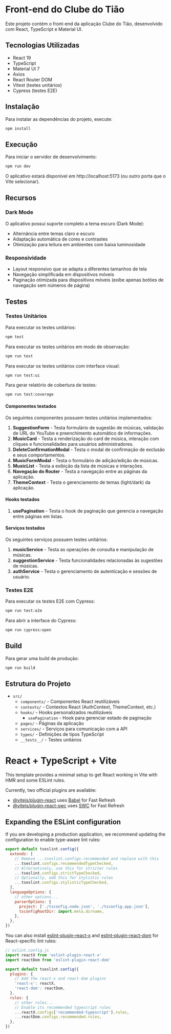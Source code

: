 # Front-end do Clube do Tião

Este projeto contém o front-end da aplicação Clube do Tião, desenvolvido com React, TypeScript e Material UI.

## Tecnologias Utilizadas

- React 19
- TypeScript
- Material UI 7
- Axios
- React Router DOM
- Vitest (testes unitários)
- Cypress (testes E2E)

## Instalação

Para instalar as dependências do projeto, execute:

```bash
npm install
```

## Execução

Para iniciar o servidor de desenvolvimento:

```bash
npm run dev
```

O aplicativo estará disponível em http://localhost:5173 (ou outro porta que o Vite selecionar).

## Recursos

### Dark Mode

O aplicativo possui suporte completo a tema escuro (Dark Mode):
- Alternância entre temas claro e escuro
- Adaptação automática de cores e contrastes
- Otimização para leitura em ambientes com baixa luminosidade

### Responsividade

- Layout responsivo que se adapta a diferentes tamanhos de tela
- Navegação simplificada em dispositivos móveis
- Paginação otimizada para dispositivos móveis (exibe apenas botões de navegação sem números de página)

## Testes

### Testes Unitários

Para executar os testes unitários:

```bash
npm test
```

Para executar os testes unitários em modo de observação:

```bash
npm run test
```

Para executar os testes unitários com interface visual:

```bash
npm run test:ui
```

Para gerar relatório de cobertura de testes:

```bash
npm run test:coverage
```

#### Componentes testados

Os seguintes componentes possuem testes unitários implementados:

1. **SuggestionForm** - Testa formulário de sugestão de músicas, validação de URL do YouTube e preenchimento automático de informações.
2. **MusicCard** - Testa a renderização do card de música, interação com cliques e funcionalidades para usuários administradores.
3. **DeleteConfirmationModal** - Testa o modal de confirmação de exclusão e seus comportamentos.
4. **MusicFormModal** - Testa o formulário de adição/edição de músicas.
5. **MusicList** - Testa a exibição da lista de músicas e interações.
6. **Navegação do Router** - Testa a navegação entre as páginas da aplicação.
7. **ThemeContext** - Testa o gerenciamento de temas (light/dark) da aplicação.

#### Hooks testados

1. **usePagination** - Testa o hook de paginação que gerencia a navegação entre páginas em listas.

#### Serviços testados

Os seguintes serviços possuem testes unitários:

1. **musicService** - Testa as operações de consulta e manipulação de músicas.
2. **suggestionService** - Testa funcionalidades relacionadas às sugestões de músicas.
3. **authService** - Testa o gerenciamento de autenticação e sessões de usuário.

### Testes E2E

Para executar os testes E2E com Cypress:

```bash
npm run test:e2e
```

Para abrir a interface do Cypress:

```bash
npm run cypress:open
```

## Build

Para gerar uma build de produção:

```bash
npm run build
```

## Estrutura do Projeto

- `src/`
  - `components/` - Componentes React reutilizáveis
  - `contexts/` - Contextos React (AuthContext, ThemeContext, etc.)
  - `hooks/` - Hooks personalizados reutilizáveis
    - `usePagination` - Hook para gerenciar estado de paginação
  - `pages/` - Páginas da aplicação
  - `services/` - Serviços para comunicação com a API
  - `types/` - Definições de tipos TypeScript
  - `__tests__/` - Testes unitários

# React + TypeScript + Vite

This template provides a minimal setup to get React working in Vite with HMR and some ESLint rules.

Currently, two official plugins are available:

- [@vitejs/plugin-react](https://github.com/vitejs/vite-plugin-react/blob/main/packages/plugin-react/README.md) uses [Babel](https://babeljs.io/) for Fast Refresh
- [@vitejs/plugin-react-swc](https://github.com/vitejs/vite-plugin-react-swc) uses [SWC](https://swc.rs/) for Fast Refresh

## Expanding the ESLint configuration

If you are developing a production application, we recommend updating the configuration to enable type-aware lint rules:

```js
export default tseslint.config({
  extends: [
    // Remove ...tseslint.configs.recommended and replace with this
    ...tseslint.configs.recommendedTypeChecked,
    // Alternatively, use this for stricter rules
    ...tseslint.configs.strictTypeChecked,
    // Optionally, add this for stylistic rules
    ...tseslint.configs.stylisticTypeChecked,
  ],
  languageOptions: {
    // other options...
    parserOptions: {
      project: ['./tsconfig.node.json', './tsconfig.app.json'],
      tsconfigRootDir: import.meta.dirname,
    },
  },
})
```

You can also install [eslint-plugin-react-x](https://github.com/Rel1cx/eslint-react/tree/main/packages/plugins/eslint-plugin-react-x) and [eslint-plugin-react-dom](https://github.com/Rel1cx/eslint-react/tree/main/packages/plugins/eslint-plugin-react-dom) for React-specific lint rules:

```js
// eslint.config.js
import reactX from 'eslint-plugin-react-x'
import reactDom from 'eslint-plugin-react-dom'

export default tseslint.config({
  plugins: {
    // Add the react-x and react-dom plugins
    'react-x': reactX,
    'react-dom': reactDom,
  },
  rules: {
    // other rules...
    // Enable its recommended typescript rules
    ...reactX.configs['recommended-typescript'].rules,
    ...reactDom.configs.recommended.rules,
  },
})
```
